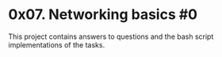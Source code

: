 # 0x07. Networking basics #0

This project contains answers to questions and the bash script implementations of the tasks.
